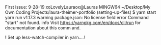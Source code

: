 First issue: 
9-28-19
xoLovelyLauraox@Lauras MINGW64 ~/Desktop/My Own Coding Projects/laura-theimer-portfolio (setting-up-files)
$ yarn start
yarn run v1.17.3
warning package.json: No license field
error Command "start" not found.
info Visit https://yarnpkg.com/en/docs/cli/run for documentation about this comm
and.


! Set up less-watch-compiler in yarn....! 